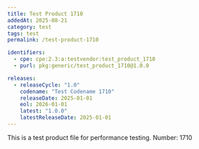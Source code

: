 ```yaml
---
title: Test Product 1710
addedAt: 2025-08-21
category: test
tags: test
permalink: /test-product-1710

identifiers:
  - cpe: cpe:2.3:a:testvendor:test_product_1710
  - purl: pkg:generic/test_product_1710@1.0.0

releases:
  - releaseCycle: "1.0"
    codename: "Test Codename 1710"
    releaseDate: 2025-01-01
    eol: 2026-01-01
    latest: "1.0.0"
    latestReleaseDate: 2025-01-01
---
```


This is a test product file for performance testing. Number: 1710
